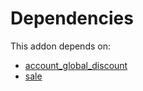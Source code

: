 # Dependencies

This addon depends on:

- [account_global_discount](https://github.com/bringout/oca-financial)
- [sale](https://github.com/bringout/oca-ocb-sale/tree/de00eb97dbc73b96112477e8671cd8ab774267d5/odoo-bringout-oca-ocb-sale)
